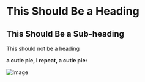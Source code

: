 # This Should Be a Heading

## This Should Be a Sub-heading

This should not be a heading

**a cutie pie, I repeat, a cutie pie:**

![Image](https://github.com/LaveryXu/cse15l-lab-reports/blob/main/a%20cutie%20pie.webp)